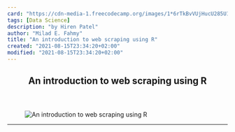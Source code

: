```yaml
---
card: "https://cdn-media-1.freecodecamp.org/images/1*6rTkBvVUjHucU285U1-6sw.png"
tags: [Data Science]
description: "by Hiren Patel"
author: "Milad E. Fahmy"
title: "An introduction to web scraping using R"
created: "2021-08-15T23:34:20+02:00"
modified: "2021-08-15T23:34:20+02:00"
---
```

<div class="site-wrapper">
<main id="site-main" class="site-main outer">
<div class="inner">
<article class="post-full post tag-data-science tag-web-scraping tag-r tag-web-data tag-web-crawler ">
<header class="post-full-header">
<h1 class="post-full-title">An introduction to web scraping using R</h1>
</header>
<figure class="post-full-image">
<picture>
<source media="(max-width: 700px)" sizes="1px" srcset="data:image/gif;base64,R0lGODlhAQABAIAAAAAAAP///yH5BAEAAAAALAAAAAABAAEAAAIBRAA7 1w">
<source media="(min-width: 701px)" sizes="(max-width: 800px) 400px,
(max-width: 1170px) 700px,
1400px" srcset="https://cdn-media-1.freecodecamp.org/images/1*6rTkBvVUjHucU285U1-6sw.png 300w,
https://cdn-media-1.freecodecamp.org/images/1*6rTkBvVUjHucU285U1-6sw.png 600w,
https://cdn-media-1.freecodecamp.org/images/1*6rTkBvVUjHucU285U1-6sw.png 1000w,
https://cdn-media-1.freecodecamp.org/images/1*6rTkBvVUjHucU285U1-6sw.png 2000w">
<img onerror="this.style.display='none'" src="https://cdn-media-1.freecodecamp.org/images/1*6rTkBvVUjHucU285U1-6sw.png" alt="An introduction to web scraping using R">
</picture>
</figure>
<section class="post-full-content">
<div class="post-content medium-migrated-article">
</div>
<hr>
</section>
</article>
</div>
</main>
</div>
<!-- Google Tag Manager (noscript) -->
<!-- End Google Tag Manager (noscript) -->
